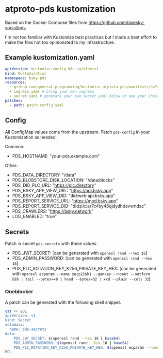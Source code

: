 # atproto-pds kustomization

Based on the Docker Compose files from https://github.com/bluesky-social/pds

I'm not too familiar with Kustomize best practices but I made a best effort to make the files not too opinionated to my infrastructure.

## Example kustomization.yaml
```yaml
apiVersion: kustomize.config.k8s.io/v1beta1
kind: Kustomization
namespace: bsky-pds
resources:
  - github.com/general-programming/kustomize-atproto-pds/manifests/ha?ref=main
  - ingress.yaml # bring your own ingress
  - secret.yaml # generate your own secret.yaml below or use your choice of secret store
patches:
  - path: patch-config.yaml
```

## Config
All ConfigMap values come from the upstream. Patch `pds-config` in your Kustomization as needed.

Common:
- PDS_HOSTNAME: "your-pds.example.com"

Other:
- PDS_DATA_DIRECTORY: "/data"
- PDS_BLOBSTORE_DISK_LOCATION: "/data/blocks"
- PDS_DID_PLC_URL: "https://plc.directory"
- PDS_BSKY_APP_VIEW_URL: "https://api.bsky.app"
- PDS_BSKY_APP_VIEW_DID: "did:web:api.bsky.app"
- PDS_REPORT_SERVICE_URL: "https://mod.bsky.app"
- PDS_REPORT_SERVICE_DID: "did:plc:ar7c4by46qjdydhdevvrndac"
- PDS_CRAWLERS: "https://bsky.network"
- LOG_ENABLED: "true"

## Secrets
Patch in secret `pds-secrets` with these values.

- PDS_JWT_SECRET: [can be generated with `openssl rand --hex 16`]
- PDS_ADMIN_PASSWORD: [can be generated with `openssl rand --hex 16`]
- PDS_PLC_ROTATION_KEY_K256_PRIVATE_KEY_HEX: (can be generated with `openssl ecparam --name secp256k1 --genkey --noout --outform DER | tail --bytes=+8 | head --bytes=32 | xxd --plain --cols 32`)

### Oneblocker
A patch can be generated with the following shell snippet.
```sh
cat << EOL
apiVersion: v1
kind: Secret
metadata:
  name: pds-secrets
data:
    PDS_JWT_SECRET: $(openssl rand --hex 16 | base64)
    PDS_ADMIN_PASSWORD: $(openssl rand --hex 16 | base64)
    PDS_PLC_ROTATION_KEY_K256_PRIVATE_KEY_HEX: $(openssl ecparam --name secp256k1 --genkey --noout --outform DER | tail --bytes=+8 | head --bytes=32 | xxd --plain --cols 32 | base64)
EOL
```
